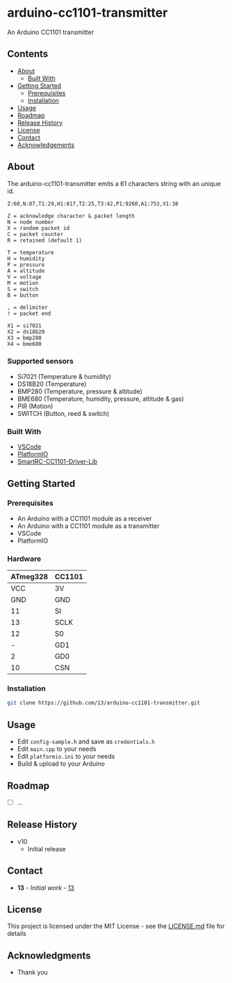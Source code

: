 # arduino-cc1101-transmitter

An Arduino CC1101 transmitter

## Contents

 * [About](#about)
   * [Built With](#built-with)
 * [Getting Started](#getting-started)
   * [Prerequisites](#prerequisites)
   * [Installation](#installation)
 * [Usage](#usage)
 * [Roadmap](#roadmap)
 * [Release History](#release-history)
 * [License](#license)
 * [Contact](#contact)
 * [Acknowledgements](#acknowledgements)

## About

The arduino-cc1101-transmitter emits a 61 characters string with an unique id.

```
Z:60,N:87,T1:29,H1:817,T2:25,T3:42,P1:9260,A1:753,V1:38

Z = acknowledge character & packet length
N = node number
X = random packet id
C = packet counter
R = retained (default 1)

T = temperature
H = humidity
P = pressure
A = altitude
V = voltage
M = motion
S = switch
B = button

, = delimiter
! = packet end

X1 = si7021
X2 = ds18b20
X3 = bmp280
X4 = bme680
```

### Supported sensors 

* Si7021 (Temperature & humidity)
* DS18B20 (Temperature)
* BMP280 (Temperature, pressure & altitude)
* BME680 (Temperature, humidity, pressure, altitude & gas)
* PIR (Motion)
* SWITCH (Button, reed & switch)

### Built With

* [VSCode](https://github.com/microsoft/vscode)
* [PlatformIO](https://platformio.org/)
* [SmartRC-CC1101-Driver-Lib](https://github.com/LSatan/SmartRC-CC1101-Driver-Lib/)

## Getting Started

### Prerequisites

* An Arduino with a CC1101 module as a receiver
* An Arduino with a CC1101 module as a transmitter
* VSCode
* PlatformIO

### Hardware

|ATmeg328|CC1101|
|---|---|
|VCC|3V|
|GND|GND|
|11|SI|
|13|SCLK|
|12|S0|
|-|GD1|
|2|GD0|
|10|CSN|

### Installation

```sh
git clone https://github.com/13/arduino-cc1101-transmitter.git
```

## Usage

* Edit `config-sample.h` and save as `credentials.h`
* Edit `main.cpp` to your needs
* Edit `platformio.ini` to your needs
* Build & upload to your Arduino

## Roadmap

- [ ] ...

## Release History

* v10
    * Initial release

## Contact

* **13** - *Initial work* - [13](https://github.com/13)

## License

This project is licensed under the MIT License - see the [LICENSE.md](LICENSE.md) file for details

## Acknowledgments

* Thank you
